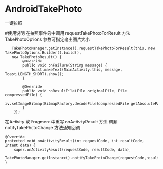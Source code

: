 # AndroidTakePhoto
一键拍照

#使用说明
在拍照事件的中调用 requestTakePhotoForResult 方法
TakePhotoOptions 参数可指定输出图片大小

       TakePhotoManager.getInstance().requestTakePhotoForResult(this, new TakePhotoOptions.Builder().build(),
       new TakePhotoResult() {
            @Override
            public void onFailure(String message) {
                Toast.makeText(MainActivity.this, message, Toast.LENGTH_SHORT).show();
            }

            @Override
            public void onResultFile(File originalFile, File compressedFile) {
                iv.setImageBitmap(BitmapFactory.decodeFile(compressedFile.getAbsolutePath()));
            }
        });
        
在Activity 或 Fragment 中重写 onActivityResult 方法
调用 notifyTakePhotoChange 方法通知回调

    @Override
    protected void onActivityResult(int requestCode, int resultCode, Intent data) {
        super.onActivityResult(requestCode, resultCode, data);
        TakePhotoManager.getInstance().notifyTakePhotoChange(requestCode,resultCode,data);
    }
